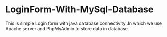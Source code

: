 # LoginForm-With-MySql-Database
This is simple Login form with java database connectivity .In which we use Apache  server and PhpMyAdmin to store data in database.
